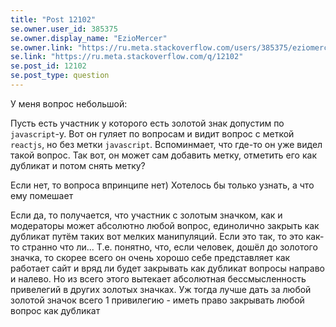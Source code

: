 ```yaml
---
title: "Post 12102"
se.owner.user_id: 385375
se.owner.display_name: "EzioMercer"
se.owner.link: "https://ru.meta.stackoverflow.com/users/385375/eziomercer"
se.link: "https://ru.meta.stackoverflow.com/q/12102"
se.post_id: 12102
se.post_type: question
---
```

<p>У меня вопрос небольшой:</p>
<p>Пусть есть участник у которого есть золотой знак допустим по <code>javascript</code>-у. Вот он гуляет по вопросам и видит вопрос с меткой <code>reactjs</code>, но без метки <code>javascript</code>. Вспоминмает, что где-то он уже видел такой вопрос. Так вот, он может сам добавить метку, отметить его как дубликат и потом снять метку?</p>
<p>Если нет, то вопроса впринципе нет) Хотелось бы только узнать, а что ему помешает</p>
<p>Если да, то получается, что участник с золотым значком, как и модераторы может абсолютно любой вопрос, единолично закрыть как дубликат путём таких вот мелких манипуляций. Если это так, то это как-то странно что ли... Т.е. понятно, что, если человек, дошёл до золотого значка, то скорее всего он очень хорошо себе представляет как работает сайт и вряд ли будет закрывать как дубликат вопросы направо и налево. Но из всего этого вытекает абсолютная бессмысленность привелегий в других золотых значках. Уж тогда лучше дать за любой золотой значок всего 1 привилегию - иметь право закрывать любой вопрос как дубликат</p>
